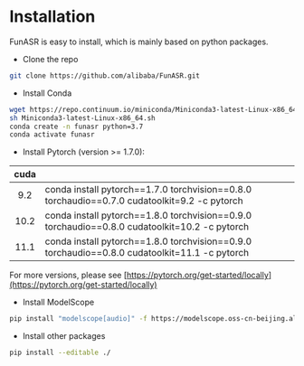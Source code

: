 # Installation
FunASR is easy to install, which is mainly based on python packages.

- Clone the repo
``` sh
git clone https://github.com/alibaba/FunASR.git
```

- Install Conda
``` sh
wget https://repo.continuum.io/miniconda/Miniconda3-latest-Linux-x86_64.sh
sh Miniconda3-latest-Linux-x86_64.sh
conda create -n funasr python=3.7
conda activate funasr
```

- Install Pytorch (version >= 1.7.0):

| cuda  | |
|:-----:| --- |
|  9.2  | conda install pytorch==1.7.0 torchvision==0.8.0 torchaudio==0.7.0 cudatoolkit=9.2 -c pytorch |
| 10.2  | conda install pytorch==1.8.0 torchvision==0.9.0 torchaudio==0.8.0 cudatoolkit=10.2 -c pytorch |
| 11.1  | conda install pytorch==1.8.0 torchvision==0.9.0 torchaudio==0.8.0 cudatoolkit=11.1 -c pytorch |

For more versions, please see [https://pytorch.org/get-started/locally](https://pytorch.org/get-started/locally)

- Install ModelScope
``` sh
pip install "modelscope[audio]" -f https://modelscope.oss-cn-beijing.aliyuncs.com/releases/repo.html
```

- Install other packages
``` sh
pip install --editable ./
```